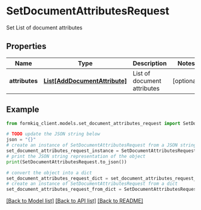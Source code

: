 # SetDocumentAttributesRequest

Set List of document attributes

## Properties

Name | Type | Description | Notes
------------ | ------------- | ------------- | -------------
**attributes** | [**List[AddDocumentAttribute]**](AddDocumentAttribute.md) | List of document attributes | [optional] 

## Example

```python
from formkiq_client.models.set_document_attributes_request import SetDocumentAttributesRequest

# TODO update the JSON string below
json = "{}"
# create an instance of SetDocumentAttributesRequest from a JSON string
set_document_attributes_request_instance = SetDocumentAttributesRequest.from_json(json)
# print the JSON string representation of the object
print(SetDocumentAttributesRequest.to_json())

# convert the object into a dict
set_document_attributes_request_dict = set_document_attributes_request_instance.to_dict()
# create an instance of SetDocumentAttributesRequest from a dict
set_document_attributes_request_from_dict = SetDocumentAttributesRequest.from_dict(set_document_attributes_request_dict)
```
[[Back to Model list]](../README.md#documentation-for-models) [[Back to API list]](../README.md#documentation-for-api-endpoints) [[Back to README]](../README.md)


